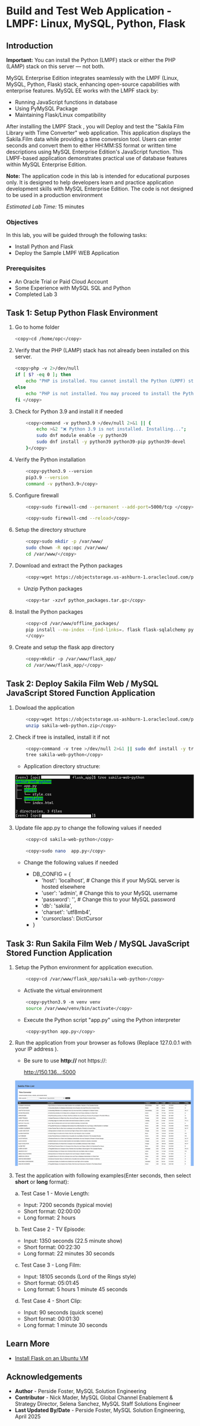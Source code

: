 # Build and Test Web Application - LMPF: Linux, MySQL, Python, Flask

## Introduction

**Important:** You can install the Python (LMPF) stack or either the PHP (LAMP) stack on this server — not both. 

MySQL Enterprise Edition integrates seamlessly with the LMPF (Linux, MySQL, Python, Flask) stack, enhancing open-source capabilities with enterprise features. MySQL EE works with the LMPF stack by:

- Running JavaScript functions in database
- Using PyMySQL Package
- Maintaining Flask/Linux compatibility

After installing the LMPF Stack , you will Deploy and test the "Sakila Film Library with Time Converter" web application. This application displays the Sakila.Film data while providing a time conversion tool. Users can enter seconds and convert them to either HH:MM:SS format or written time descriptions using MySQL Enterprise Edition's JavaScript function. This LMPF-based application demonstrates practical use of database features within MySQL Enterprise Edition.

**Note:** The application code in this lab is intended for educational purposes only. It is designed to help developers learn and practice application development skills with MySQL Enterprise Edition. The code is not designed to be used in a production environment

_Estimated Lab Time:_ 15 minutes

### Objectives

In this lab, you will be guided through the following tasks:

- Install  Python and Flask
- Deploy the Sample LMPF WEB Application

### Prerequisites

- An Oracle Trial or Paid Cloud Account
- Some Experience with MySQL SQL and  Python
- Completed Lab 3

## Task 1: Setup Python Flask Environment

1. Go to home folder

    ```bash
    <copy>cd /home/opc</copy>
    ```

2. Verify that the PHP (LAMP) stack has not already been installed on this server.

    ```bash
    <copy>php -v 2>/dev/null
    if [ $? -eq 0 ]; then
        echo "PHP is installed. You cannot install the Python (LMPF) stack. Please exit this Lab"
    else
        echo "PHP is not installed. You may proceed to install the Python (LMPF) stack."
    fi </copy>   
    ```

3. Check for Python 3.9 and install it if needed

    ```bash
        <copy>command -v python3.9 >/dev/null 2>&1 || { 
            echo >&2 "❌ Python 3.9 is not installed. Installing..."; 
            sudo dnf module enable -y python39
            sudo dnf install -y python39 python39-pip python39-devel
        }</copy>
    ```

4. Verify the Python installation

    ```bash
        <copy>python3.9 --version
        pip3.9 --version
        command -v python3.9</copy>
    ```

5. Configure firewall

    ```bash
        <copy>sudo firewall-cmd --permanent --add-port=5000/tcp </copy>
    ```

    ```bash
        <copy>sudo firewall-cmd --reload</copy>
    ```

6. Setup the directory structure

    ```bash
        <copy>sudo mkdir -p /var/www/
        sudo chown -R opc:opc /var/www/
        cd /var/www/</copy>
    ```

7. Download and extract the Python packages

    ```bash
        <copy>wget https://objectstorage.us-ashburn-1.oraclecloud.com/p/E6EsKKHbTXMp0siJb6GzG4vS1eKnl2vfdZua_7do_epdxGriBDEvuxPRmY45VjCM/n/idazzjlcjqzj/b/livelab_apps/o/python_packages.tar.gz</copy>
    ```

    - Unzip Python packages

    ```bash
        <copy>tar -xzvf python_packages.tar.gz</copy>
    ```

8. Install the Python packages

    ```bash
        <copy>cd /var/www/offline_packages/
        pip install --no-index --find-links=. flask flask-sqlalchemy pymysql cryptography gunicorn
        </copy>
    ```

9. Create and setup the flask app directory

    ```bash
        <copy>mkdir -p /var/www/flask_app/
        cd /var/www/flask_app/</copy>
    ```


## Task 2: Deploy Sakila Film Web / MySQL JavaScript Stored Function Application

1. Dowload the application

    ```bash
        <copy>wget https://objectstorage.us-ashburn-1.oraclecloud.com/p/ojnCuO6Nk8l9tVyocciB9GpJgYR5CyZZ_bgr2-emm9lGxn-Tdf1rqeHd1NgcjgdQ/n/idazzjlcjqzj/b/livelab_apps/o/sakila-web-python.zip
        unzip sakila-web-python.zip</copy>
    ```

2. Check if tree is installed, install it if not

    ```bash
        <copy>command -v tree >/dev/null 2>&1 || sudo dnf install -y tree
        tree sakila-web-python</copy>
    ```

    - Application directory structure:

    ![Sakila Tree](./images/sakila-tree.png "Sakila Tree")

3. Update file app.py  to change the following values if needed

    ```bash
        <copy>cd sakila-web-python</copy>
    ```

    ```bash
        <copy>sudo nano  app.py</copy>
    ```

    - Change the following values if needed

        - DB_CONFIG = {
            - 'host': 'localhost', # Change this if your MySQL server is hosted elsewhere
            - 'user': 'admin', # Change this to your MySQL username
            - 'password': '', # Change this to your MySQL password
            - 'db': 'sakila',
            - 'charset': 'utf8mb4',
            - 'cursorclass': DictCursor
        - }

## Task 3: Run  Sakila Film Web / MySQL JavaScript Stored Function Application

1. Setup the Python environment for application execution.

    ```bash
        <copy>cd /var/www/flask_app/sakila-web-python</copy>
    ```

    - Activate the virtual environment

    ```bash
        <copy>python3.9 -m venv venv
        source /var/www/venv/bin/activate</copy>
    ```

    - Execute the Python script "app.py" using the Python interpreter 

    ```bash
        <copy>python app.py</copy>
    ```

2. Run the application from your browser as follows (Replace 127.0.0.1 with your IP address ). 

    - Be sure to use **http://** not   https://:

        http://150.136...:5000 

    ![Sakila Web](./images/sakila-list.png "Sakila Web")

3. Test the application with following examples(Enter seconds, then select **short** or **long** format):

    a. Test Case 1 - Movie Length:
    - Input: 7200 seconds (typical movie)
    - Short format: 02:00:00
    - Long format: 2 hours

    b. Test Case 2 - TV Episode:
    - Input: 1350 seconds (22.5 minute show)
    - Short format: 00:22:30
    - Long format: 22 minutes 30 seconds

    c. Test Case 3 - Long Film:
    - Input: 18105 seconds (Lord of the Rings style)
    - Short format: 05:01:45
    - Long format: 5 hours 1 minute 45 seconds

    d. Test Case 4 - Short Clip:
    - Input: 90 seconds (quick scene)
    - Short format: 00:01:30
    - Long format: 1 minute 30 seconds

## Learn More

- [Install Flask on an Ubuntu VM](https://docs.oracle.com/en-us/iaas/developer-tutorials/tutorials/flask-on-ubuntu/01oci-ubuntu-flask-summary.htm#install-flask-ubuntu)


## Acknowledgements

- **Author** - Perside Foster, MySQL Solution Engineering
- **Contributor** - Nick Mader, MySQL Global Channel Enablement & Strategy Director,
Selena Sanchez, MySQL Staff Solutions Engineer 
- **Last Updated By/Date** - Perside Foster, MySQL Solution Engineering, April  2025